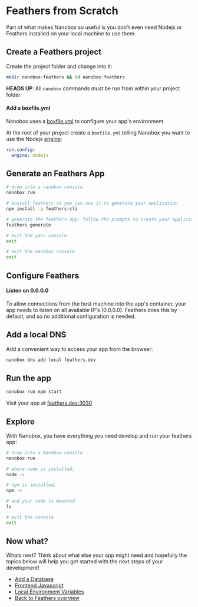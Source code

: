 # Feathers from Scratch
Part of what makes Nanobox so useful is you don't even need Nodejs or Feathers installed on your local machine to use them.

## Create a Feathers project
Create the project folder and change into it:

```bash
mkdir nanobox-feathers && cd nanobox-feathers
```

**HEADS UP**: All `nanobox` commands *must* be run from within your project folder.

#### Add a boxfile.yml
Nanobox uses a <a href="https://docs.nanobox.io/boxfile/" target="\_blank">boxfile.yml</a> to configure your app's environment.

At the root of your project create a `boxfile.yml` telling Nanobox you want to use the Nodejs <a href="https://docs.nanobox.io/engines/" target="\_blank">engine</a>:

```yaml
run.config:
  engine: nodejs
```

## Generate an Feathers App

```bash
# drop into a nanobox console
nanobox run

# install feathers so you can use it to generate your application
npm install -g feathers-cli

# generate the feathers app; follow the prompts to create your application
feathers generate

# exit the yarn console
exit

# exit the nanobox console
exit
```

## Configure Feathers

#### Listen on 0.0.0.0
To allow connections from the host machine into the app's container, your app needs to listen on all available IP's (0.0.0.0). Feathers does this by default, and so no additional configuration is needed.

## Add a local DNS
Add a convenient way to access your app from the browser:

```bash
nanobox dns add local feathers.dev
```

## Run the app

```bash
nanobox run npm start
```

Visit your app at <a href="http://feathers.dev:3030" target="\_blank">feathers.dev:3030</a>

## Explore
With Nanobox, you have everything you need develop and run your feathers app:

```bash
# drop into a Nanobox console
nanobox run

# where node is installed,
node -v

# npm is installed,
npm -v

# and your code is mounted
ls

# exit the console
exit
```

## Now what?
Whats next? Think about what else your app might need and hopefully the topics below will help you get started with the next steps of your development!

* [Add a Database](/nodejs/feathers/add-a-database)
* [Frontend Javascript](/nodejs/feathers/frontend-javascript)
* [Local Environment Variables](/nodejs/feathers/local-evars)
* [Back to Feathers overview](/nodejs/feathers)
